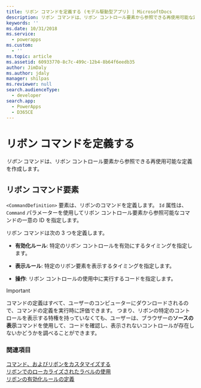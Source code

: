 ```yaml
---
title: リボン コマンドを定義する (モデル駆動型アプリ) | MicrosoftDocs
description: リボン コマンドは、リボン コントロール要素から参照できる再使用可能な定義を作成します。
keywords: ''
ms.date: 10/31/2018
ms.service:
  - powerapps
ms.custom:
  - ''
ms.topic: article
ms.assetid: 60933770-8c7c-499c-12b4-8b64f6eedb35
author: JimDaly
ms.author: jdaly
manager: shilpas
ms.reviewer: null
search.audienceType:
  - developer
search.app:
  - PowerApps
  - D365CE
---
```


# <a name="define-ribbon-commands"></a>リボン コマンドを定義する

<!-- https://docs.microsoft.com/en-us/dynamics365/customer-engagement/developer/customize-dev/define-ribbon-commands -->

*リボン* コマンドは、リボン コントロール要素から参照できる再使用可能な定義を作成します。  
  
## <a name="ribbon-command-elements"></a>リボン コマンド要素  
 `<CommandDefinition>` 要素は、リボンのコマンドを定義します。 `Id` 属性は、`Command` パラメーターを使用してリボン コントロール要素から参照可能なコマンドの一意の ID を指定します。  
  
 リボン コマンドは次の 3 つを定義します。  
  
- **有効化ルール**: 特定のリボン コントロールを有効にするタイミングを指定します。  
  
- **表示ルール**: 特定のリボン要素を表示するタイミングを指定します。  
  
- **操作**: リボン コントロールの使用中に実行するコードを指定します。  
  
> [!IMPORTANT]
>  コマンドの定義はすべて、ユーザーのコンピューターにダウンロードされるので、コマンドの定義を実行時に評価できます。 つまり、リボンの特定のコントロールを表示する特権を持っていなくても、ユーザーは、ブラウザーの**ソースの表示**コマンドを使用して、コードを確認し、表示されないコントロールが存在しないかどうかを調べることができます。  
  
### <a name="see-also"></a>関連項目  
 [コマンド、およびリボンをカスタマイズする](customize-commands-ribbon.md)   
 [リボンでのローカライズされたラベルの使用](use-localized-labels-ribbons.md)   
 [リボンの有効化ルールの定義](define-ribbon-enable-rules.md)
